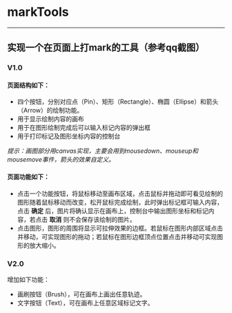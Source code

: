 ﻿# markTools

---

## 实现一个在页面上打mark的工具（参考qq截图）

### V1.0

#### 页面结构如下：
  * 四个按钮，分别对应点（Pin）、矩形（Rectangle）、椭圆（Ellipse）和箭头（Arrow）的绘制功能。
  * 用于显示绘制内容的画布
  * 用于在图形绘制完成后可以输入标记内容的弹出框
  * 用于打印标记及图形坐标内容的控制台

*提示：画图部分用canvas实现，主要会用到mousedown、mouseup和mousemove事件，箭头的效果自定义。*

#### 页面功能如下：
  * 点击一个功能按钮，将鼠标移动至画布区域，点击鼠标并拖动即可看见绘制的图形随着鼠标移动而改变，松开鼠标完成绘制，此时弹出标记框可输入内容，点击 **确定** 后，图片将确认显示在画布上，控制台中输出图形坐标和标记内容，若点击 **取消** 则不会保存该绘制的图片。
  * 点击图形，图形的周围将显示可拉伸效果的边框。若鼠标在图形内部区域点击并移动，可实现图形的拖动；若鼠标在图形边框顶点位置点击并移动可实现图形的放大缩小。

### V2.0
增加如下功能：
  * 画刷按钮（Brush），可在画布上画出任意轨迹。
  * 文字按钮（Text），可在画布上任意区域标记文字。

